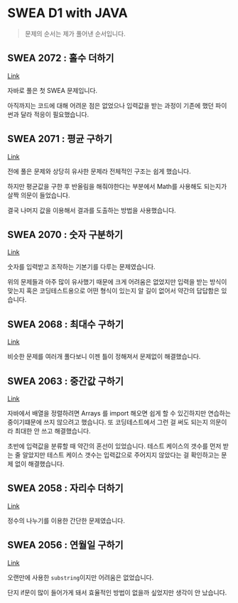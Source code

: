 # SWEA D1 with JAVA

> 문제의 순서는 제가 풀어낸 순서입니다.

## SWEA 2072 : 홀수 더하기

 [Link](https://github.com/BonHyuck/Java/blob/master/workspace/D1/src/SWEA2072.java)

자바로 풀은 첫 SWEA 문제입니다. 

아직까지는 코드에 대해 어려운 점은 없었으나 입력값을 받는 과정이 기존에 했던 파이썬과 달라 적응이 필요했습니다.



## SWEA 2071 : 평균 구하기

 [Link](https://github.com/BonHyuck/Java/blob/master/workspace/D1/src/SWEA2071.java)

전에 풀은 문제와 상당히 유사한 문제라 전체적인 구조는 쉽게 했습니다. 

하지만 평균값을 구한 후 반올림을 해줘야한다는 부분에서 Math를 사용해도 되는지가 살짝 의문이 들었습니다.

결국 나머지 값을 이용해서 결과를 도출하는 방법을 사용했습니다.



## SWEA 2070 : 숫자 구분하기

 [Link](https://github.com/BonHyuck/Java/blob/master/workspace/D1/src/SWEA2070.java)

숫자를 입력받고 조작하는 기본기를 다루는 문제였습니다.

위의 문제들과 아주 많이 유사했기 때문에 크게 어려움은 없었지만 입력을 받는 방식이 맞는지 혹은 코딩테스트용으로 어떤 형식이 있는지 알 길이 없어서 약간의 답답함은 있습니다.



## SWEA 2068 : 최대수 구하기

[Link](https://github.com/BonHyuck/Java/blob/master/workspace/D1/src/SWEA2068.java)

비슷한 문제를 여러개 풀다보니 이젠 틀이 정해져서 문제없이 해결했습니다.



## SWEA 2063 : 중간값 구하기

[Link](https://github.com/BonHyuck/Java/blob/master/workspace/D1/src/SWEA2063.java)

자바에서 배열을 정렬하려면 Arrays 를 import 해오면 쉽게 할 수 있긴하지만 연습하는 중이기떄문에 쓰지 않으려고 했습니다. 또 코딩테스트에서 그런 걸 써도 되는지 의문이라 최대한 안 쓰고 해결했습니다. 

초반에 입력값을 분류할 때 약간의 혼선이 있었습니다. 테스트 케이스의 갯수를 먼저 받는 줄 알았지만 테스트 케이스 갯수는 입력값으로 주어지지 않았다는 걸 확인하고는 문제 없이 해결했습니다.



## SWEA 2058 : 자리수 더하기

[Link](https://github.com/BonHyuck/Java/blob/master/workspace/D1/src/SWEA2058.java)

정수의 나누기를 이용한 간단한 문제였습니다.



## SWEA 2056 : 연월일 구하기

[Link](https://github.com/BonHyuck/Java/blob/master/workspace/D1/src/SWEA2056.java)

오랜만에 사용한 `substring`이지만 어려움은 없었습니다. 

단지 if문이 많이 들어가게 돼서 효율적인 방법이 없을까 싶었지만 생각이 안 났습니다.